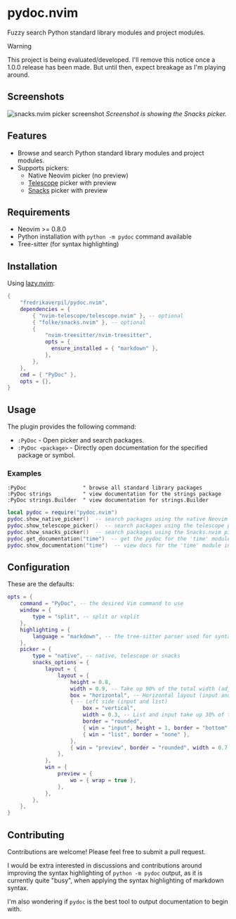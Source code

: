 # pydoc.nvim

Fuzzy search Python standard library modules and project modules.

> [!WARNING]
>
> This project is being evaluated/developed. I'll remove this notice once a
> 1.0.0 release has been made. But until then, expect breakage as I'm playing
> around.

## Screenshots

![snacks.nvim picker screenshot](https://github.com/user-attachments/assets/6eb06b7d-1330-4ec0-a8ea-e978b132d171)
_Screenshot is showing the Snacks picker._

## Features

- Browse and search Python standard library modules and project modules.
- Supports pickers:
  - Native Neovim picker (no preview)
  - [Telescope](https://github.com/nvim-telescope/telescope.nvim) picker with
    preview
  - [Snacks](https://github.com/folke/snacks.nvim) picker with preview

## Requirements

- Neovim >= 0.8.0
- Python installation with `python -m pydoc` command available
- Tree-sitter (for syntax highlighting)

## Installation

Using [lazy.nvim](https://github.com/folke/lazy.nvim):

```lua
{
    "fredrikaverpil/pydoc.nvim",
    dependencies = {
        { "nvim-telescope/telescope.nvim" }, -- optional
        { "folke/snacks.nvim" }, -- optional
        {
            "nvim-treesitter/nvim-treesitter",
            opts = {
              ensure_installed = { "markdown" },
            },
        },
    },
    cmd = { "PyDoc" },
    opts = {},
}
```

## Usage

The plugin provides the following command:

- `:PyDoc` - Open picker and search packages.
- `:PyDoc <package>` - Directly open documentation for the specified package or
  symbol.

### Examples

```vim
:PyDoc                  " browse all standard library packages
:PyDoc strings          " view documentation for the strings package
:PyDoc strings.Builder  " view documentation for strings.Builder
```

```lua
local pydoc = require("pydoc.nvim")
pydoc.show_native_picker()  -- search packages using the native Neovim picker
pydoc.show_telescope_picker()  -- search packages using the telescope picker
pydoc.show_snacks_picker()  -- search packages using the Snacks.nvim picker
pydoc.get_documentation("time")  -- get the pydoc for the 'time' module
pydoc.show_documentation("time")  -- view docs for the 'time' module in split
```

## Configuration

These are the defaults:

```lua
opts = {
    command = "PyDoc", -- the desired Vim command to use
    window = {
        type = "split", -- split or vsplit
    },
    highlighting = {
        language = "markdown", -- the tree-sitter parser used for syntax highlighting
    },
    picker = {
        type = "native", -- native, telescope or snacks
        snacks_options = {
            layout = {
                layout = {
                    height = 0.8,
                    width = 0.9, -- Take up 90% of the total width (adjust as needed)
                    box = "horizontal", -- Horizontal layout (input and list on the left, preview on the right)
                    { -- Left side (input and list)
                        box = "vertical",
                        width = 0.3, -- List and input take up 30% of the width
                        border = "rounded",
                        { win = "input", height = 1, border = "bottom" },
                        { win = "list", border = "none" },
                    },
                    { win = "preview", border = "rounded", width = 0.7 }, -- Preview window takes up 70% of the width
                },
            },
            win = {
                preview = {
                    wo = { wrap = true },
                },
            },
        },
    },
}
```

## Contributing

Contributions are welcome! Please feel free to submit a pull request.

I would be extra interested in discussions and contributions around improving
the syntax highlighting of `python -m pydoc` output, as it is currently quite
"busy", when applying the syntax highlighting of markdown syntax.

I'm also wondering if `pydoc` is the best tool to output documentation to begin
with.
